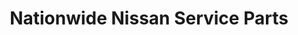 ---
title: "Nationwide Nissan Service Parts"
url: /lutherville/nationwide-nissan-service-parts/
shop: car repair
---
